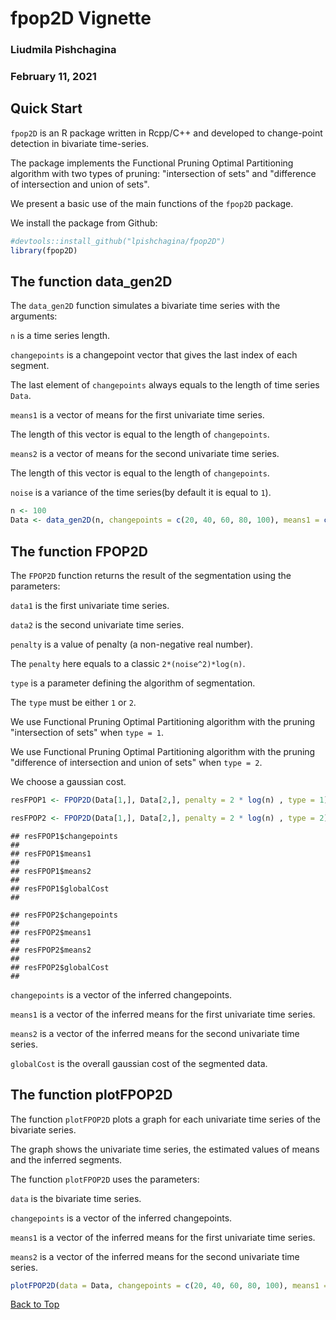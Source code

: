 <a id="top"></a>
#  fpop2D Vignette
### Liudmila Pishchagina
### February 11, 2021

## Quick Start

`fpop2D` is an R package written in Rcpp/C++ and developed to change-point detection in bivariate time-series.

The package implements the Functional Pruning Optimal Partitioning algorithm with two types of pruning: "intersection of sets" and "difference of intersection and union of sets". 


We present a basic use of the main functions of the `fpop2D` package. 

We install the package from Github:

```r
#devtools::install_github("lpishchagina/fpop2D")
library(fpop2D)
```

## The function data_gen2D

The `data_gen2D` function simulates a bivariate time series with the arguments:

`n`  is a time series length.

`changepoints` is a changepoint vector that gives the last index of each segment.

The last element of `changepoints` always equals to the length of time series `Data`.

`means1` is a vector of means for the first univariate time series.

The length of this vector is equal to the length of `changepoints`.

`means2` is a vector of means for the second univariate time series.

The length of this vector is equal to the length of `changepoints`.

`noise` is a variance of the time series(by default it is equal to `1`).



```r
n <- 100
Data <- data_gen2D(n, changepoints = c(20, 40, 60, 80, 100), means1 = c(0, 1, 0, 1, 0), means2 = c(1, 2, 3, 4, 5), noise = 1)
```
## The function FPOP2D

The `FPOP2D` function returns the result of the segmentation using the parameters:

`data1` is the first univariate time series.

`data2` is the second univariate time series.

`penalty` is a value of penalty (a non-negative real number).

The `penalty` here equals to a classic `2*(noise^2)*log(n)`. 

`type` is a parameter defining the algorithm of segmentation.

The `type` must be either `1` or `2`.

We use Functional Pruning Optimal Partitioning algorithm with the pruning "intersection of sets" when `type = 1`.
 
We use Functional Pruning Optimal Partitioning algorithm with the pruning "difference of intersection and union of sets" when `type = 2`.

We choose a gaussian cost.

```r
resFPOP1 <- FPOP2D(Data[1,], Data[2,], penalty = 2 * log(n) , type = 1)

resFPOP2 <- FPOP2D(Data[1,], Data[2,], penalty = 2 * log(n) , type = 2)
```

```
## resFPOP1$changepoints
## 
## resFPOP1$means1
## 
## resFPOP1$means2
##
## resFPOP1$globalCost
##
```

```
## resFPOP2$changepoints
## 
## resFPOP2$means1
## 
## resFPOP2$means2
##
## resFPOP2$globalCost
##
```

`changepoints` is a  vector of the inferred changepoints.

`means1`  is a vector of the inferred means for the first univariate time series. 

`means2`  is a vector of the inferred means for the second univariate time series. 
  
`globalCost` is the overall gaussian cost of the segmented data. 

## The function plotFPOP2D

The function `plotFPOP2D` plots a graph for each univariate time series of the bivariate series.

The graph shows the univariate time series, the estimated values of means and the inferred segments. 

The function `plotFPOP2D` uses the parameters:

`data` is the bivariate time series.

`changepoints` is a  vector of the inferred changepoints.

`means1`  is a vector of the inferred means for the first univariate time series. 

`means2`  is a vector of the inferred means for the second univariate time series.

```r
plotFPOP2D(data = Data, changepoints = c(20, 40, 60, 80, 100), means1 = c(0, 1, 0, 1, 0), means2 = c(1, 2, 3, 4, 5))
```
[Back to Top](#top)